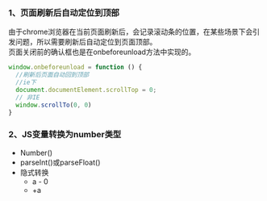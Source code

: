

### 1、页面刷新后自动定位到顶部

由于chrome浏览器在当前页面刷新后，会记录滚动条的位置，在某些场景下会引发问题，所以需要刷新后自动定位到页面顶部。  
页面关闭前的确认框也是在onbeforeunload方法中实现的。

``` javascript
window.onbeforeunload = function () {
  //刷新后页面自动回到顶部
  //ie下
  document.documentElement.scrollTop = 0;
  // 非IE
  window.scrollTo(0, 0)
}
```

### 2、JS变量转换为number类型
* Number()
* parseInt()或parseFloat()
* 隐式转换
  * a - 0
  * +a